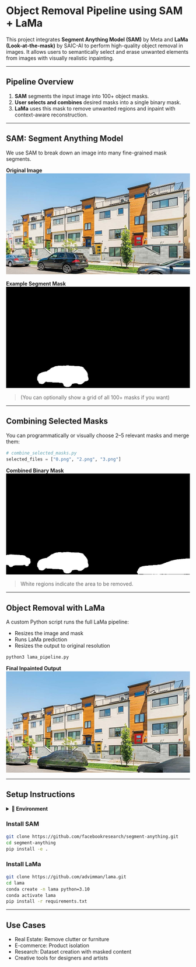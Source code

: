 # Object Removal Pipeline using SAM + LaMa

This project integrates **Segment Anything Model (SAM)** by Meta and **LaMa (Look-at-the-mask)** by SAIC-AI to perform high-quality object removal in images. It allows users to semantically select and erase unwanted elements from images with visually realistic inpainting.

---

## Pipeline Overview

1. **SAM** segments the input image into 100+ object masks.
2. **User selects and combines** desired masks into a single binary mask.
3. **LaMa** uses this mask to remove unwanted regions and inpaint with context-aware reconstruction.

---

## SAM: Segment Anything Model

We use SAM to break down an image into many fine-grained mask segments.

**Original Image**  
![Original](outputs/input4.png)

**Example Segment Mask**  
![Single Mask Example](outputs/0.png)

> (You can optionally show a grid of all 100+ masks if you want)

---

## Combining Selected Masks

You can programmatically or visually choose 2–5 relevant masks and merge them:

```python
# combine_selected_masks.py
selected_files = ["0.png", "2.png", "3.png"]
```

**Combined Binary Mask**  
![Combined Mask](outputs/input4_mask.png)

> White regions indicate the area to be removed.

---

## Object Removal with LaMa

A custom Python script runs the full LaMa pipeline:

- Resizes the image and mask
- Runs LaMa prediction
- Resizes the output to original resolution

```bash
python3 lama_pipeline.py
```

**Final Inpainted Output**  
![Final Output](outputs/restored_output.png)

---

## Setup Instructions

<details>
<summary><strong>🔧 Environment</strong></summary>

- Python 3.8+
- OpenCV (`cv2`)
- NumPy
- PyTorch 1.10+
- `segment-anything` (Meta AI repo)
- `LaMa` (patched for custom use)

</details>

### Install SAM

```bash
git clone https://github.com/facebookresearch/segment-anything.git
cd segment-anything
pip install -e .
```

### Install LaMa

```bash
git clone https://github.com/advimman/lama.git
cd lama
conda create -n lama python=3.10
conda activate lama
pip install -r requirements.txt
```

---

## Use Cases

- Real Estate: Remove clutter or furniture
- E-commerce: Product isolation
- Research: Dataset creation with masked content
- Creative tools for designers and artists

